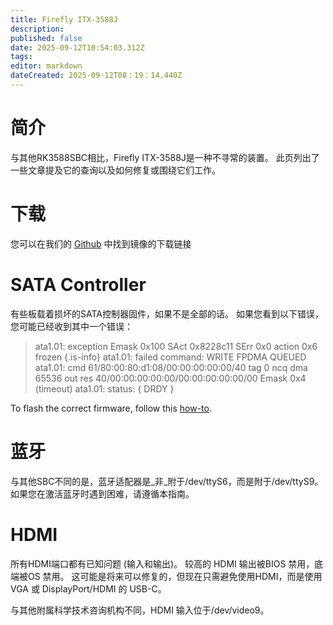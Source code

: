 ```yaml
---
title: Firefly ITX-3588J
description:
published: false
date: 2025-09-12T10:54:03.312Z
tags:
editor: markdown
dateCreated: 2025-09-12T08：19：14.440Z
---
```


# 简介

与其他RK3588SBC相比，Firefly ITX-3588J是一种不寻常的装置。 此页列出了一些文章提及它的查询以及如何修复或围绕它们工作。

# 下载

您可以在我们的 [Github](https://github.com/BredOS/images/releases/latest) 中找到镜像的下载链接

# SATA Controller

有些板载着损坏的SATA控制器固件，如果不是全部的话。
如果您看到以下错误，您可能已经收到其中一个错误：

> ata1.01: exception Emask 0x100 SAct 0x8228c11 SErr 0x0 action 0x6 frozen
> {.is-info}
> ata1.01: failed command: WRITE FPDMA QUEUED
> ata1.01: cmd 61/80:00:80:d1:08/00:00:00:00:00/40 tag 0 ncq dma 65536 out
> res 40/00:00:00:00:00/00:00:00:00:00/00 Emask 0x4 (timeout)
> ata1.01: status: { DRDY }

To flash the correct firmware, follow this [how-to](/en/ITX-3588J/sata-firmware-fix).

# 蓝牙

与其他SBC不同的是，蓝牙适配器是_非_附于/dev/ttyS6，而是附于/dev/ttyS9。 如果您在激活蓝牙时遇到困难，请遵循本指南。

# HDMI

所有HDMI端口都有已知问题 (输入和输出)。 较高的 HDMI 输出被BIOS 禁用，底端被OS 禁用。 这可能是将来可以修复的，但现在只需避免使用HDMI，而是使用 VGA 或 DisplayPort/HDMI 的 USB-C。

与其他附属科学技术咨询机构不同，HDMI 输入位于/dev/video9。